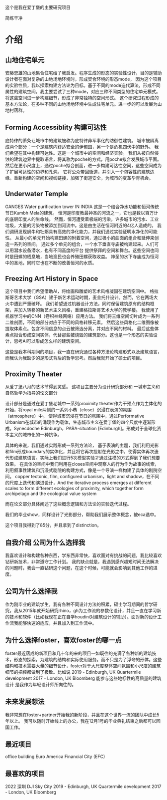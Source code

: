 这个是我在爱丁堡的主要研究项目




简练干净

# 介绍
## 山地住宅单元
安藤忠雄的山地集合住宅给了我启发。程序生成的形态的实验性设计，目的是辅助设计者在面对复杂的山地场地环境时，形成契合环境的形态mode，
因为这个项目的实验性质，我以探索构建方法论为目标。基于不同的mode迭代算法，形成不同属性的建筑空间。我主要尝试了三种mode，对应三种不同类型的住宅单元模式。将这些空间进一步构建细节，形成了非常独特的空间形式。
这个研究过程形成的基本方法论，在多种不同的山地场地环境中生成住宅单元。进一步的可以发展为山地村落群。
## Forming Accessiblity 构建可达性
底特律的萧条让城市中的建筑被称为底特律非军事化的防御性建筑。
城市被隔离成两个部分：一个是建筑内舒适安全的伊甸园，另一个是危机四伏中的野外。
我们希望在其中构建可达性。这是一个城市中的空间和经济实验。
我们从被自然侵蚀的建筑边界中提取语言，将其称为poche的方式，用poche拟合发展城市平面。然后在更小尺度上，通过poche拟合剖面，进一步构建可达性空间，这些空间成为了扩展可达性的边界和孔洞。
它将公众带回街道，并引入一个包容性的建筑边缘。重新构建的空间和视线链接，加强了街道安全，为城市的变革孕育机会。
## Underwater Temple
GANGES Water purification tower IN INDIA 这是一个结合净水功能和恒河传统节日Kumbh Mela的建筑。
恒河是印度教最神圣的河流之一，它也是数以百万计的底层印度人的生命线。
然而，恒河遭受着极端的污染，许多城市的污水、工业垃圾，大量的污染物被添加到河流中。这是由生活在恒河附近的4亿人造成的。
我们调研发现蜗牛和牡蛎具有高效的净化能力，并我们通过实验证明水净化的可能性。
从最小的单元开始构建田螺的附着空间，通过极小的曲面的组合和延伸来创造一系列的空间。
通过多个单元的组合，一个水下垂直寺庙被构建起来。人们可以用潜水设备潜水，也有不同高度的平台 
提供祭拜的空间和舞台。这些空间也同时是田螺的栖息地，当地渔民也会养殖田螺获取收益。
神圣的水下寺庙成为恒河中的圣地，同时它也在不断的改善恒河的水质。
## Freezing Art History in Space
这个项目中我们希望借助AI，将绘画和雕塑的艺术风格凝固在建筑空间中。
格拉斯哥艺术大学（GSA）建于新艺术运动时期，麦金托什设计。然而，它在两场大火中遭到严重破坏。
我们希望通过机器设计方法，同时保留建筑原有的结构框架，并加入转移的新艺术主义风格，重建格拉斯哥艺术大学的教学楼。
我使用了机器学习中的CNN（卷积神经网络）应用方法。
我们将三维空间切片成为一系列二维剖面，不同的部分对应于不同的风格转移元素。
然后这些风格化二维图像被提取体素点。包含不同信息的点云被筛选分离，并对应不同的材料。
最后这些体素点拟合形成空间实体，代替那些被烧毁的建筑部分。这也是一个形态的实验设计，思考AI可以形成怎么样的建筑空间。


这些是我本科期间的项目，我一直在研究通过各种方法论构建形式以及建筑语言，而我认为我缺少的是形式背后的哲学思考。然后我就开始了硕士的项目。

## Proximity Theater
从爱丁堡八月的艺术节得到灵感。
这项目主要分为设计研究部分和 一城市主义和自然哲学为指导的论文部分

设计部分是通过在爱丁堡老城中一系列proximity theater作为干预点作为主体化的开始，将royal mile两侧的一系列小巷（close）沉浸在表演的氛围（atmosphere）中。
使得城市沉浸在节日的氛围中，通过Performative Urbanism在城市的涌现作为载体，生态城市主义在爱丁堡的四个尺度中逐渐形成。Synecdoche Edinburgh，PARA-situation [Edinburgh]。形成对于全球化资本主义的城市化的一种抗争。

具体的来说，我们通过实践形成一系列方法论，
基于表演的主题，我们利用光影和film形成boundary的实体化，并且将它再次投射在光影之中，使得实体再次迭代形成建筑语言。实际上我们进行5次模型实验才通过注模的方式得到了我们想要效果。
在具体的空间中我们利用在closes空间中观察人的行为作为故事的线索，利用叙事性建筑和沉浸式剧院的构建方式，像是一个导演一样构建了具体的剧院空间。
copper tectonic, film, configured urbanism，light and shadow，在不同的尺度上迭代和演进设计，And the 
iterative process emerges at different scales to form different ecologies of proximity, which together form 
archipelago and the ecological value system

而在论文部分具体阐述了这些概念逻辑和方法论的实验迭代过程。

我们的毕业show，同样设计了光影部分，帮助我们展示整体概念，被eca选中。

这个项目我得到了85分，并且拿到了distinction。





## 自我介绍 公司为什么选择我
我喜欢设计和构建各种东西，学东西非常快，喜欢面对有挑战的问题，我比较喜欢钻研新技术，非常遵守工作计划。
我的缺点就是，我遇到感兴趣短时间无法解决的问题时，我会一直钻研这个问题，在这个时候，可能就会影响到其他工作的进度。

## 公司为什么选择我
作为刚毕业的建筑学生，我有各种不同设计方法的积累，硕士学习期间的哲学研究，我从2015年就开始研究rhino，gh为工作流的参数化设计，并且一直在学习新的技术和软件（比如我现在正在自学houdini对建筑设计的辅助）。面对新的设计工作流我能够快速的适应，并且加入到工作流中。

## 为什么选择foster，喜欢foster的哪一点
foster最近落成的新项目和几十年的来的项目一如既往的充满了各种新的建筑技术，形态的探索，为建筑的结构和实际使用服务。而不只是为了浮夸的形体。这些结构和技术需要大量的细节设计，foster对于大尺度整体空间氛围和小尺度的建筑细节的把控都做到了极致。比如说
2019 - Edinburgh, UK Quartermile development
2017 - London, UK Bloomberg
能参与这些地标性的高质量的建筑设计 是我作为年轻设计师所向往的。

## 未来发展想法
我非常想在foster+partner开始我的新阶段，并且在这个世界一流的团队中成长5年以上。
我可以随时开始线上的办公，我在12月1号的毕业典礼结束之后都可以回国工作。

## 最近项目
office building
Euro America Financial City (EFC)
## 最喜欢的项目
2022 深圳 DJI Sky City
2019 - Edinburgh, UK Quartermile development
2017 - London, UK Bloomberg